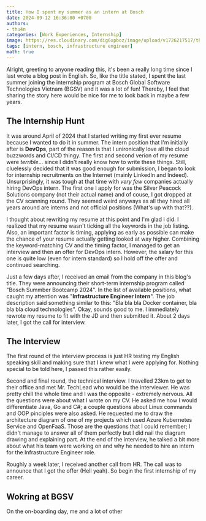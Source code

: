 ```yaml
---
title: How I spent my summer as an intern at Bosch
date: 2024-09-12 16:36:00 +0700
authors: 
- thu4n
categories: [Work Experiences, Internship]
image: https://res.cloudinary.com/dig6xpboz/image/upload/v1726217517/thu4nAtBosch_qrqxge.jpg
tags: [intern, bosch, infrastructure engineer]
math: true
---
```


Alright, greeting to anyone reading this, it's been a really long time since I last wrote a blog post in English. So, like the title stated, I spent the last summer joining the internship program at Bosch Global Software Technologies Vietnam (BGSV) and it was a lot of fun! Thereby, I feel that sharing the story here would be nice for me to look back in maybe a few years.

## The Internship Hunt


It was around April of 2024 that I started writing my first ever resume because I wanted to do it in summer. The intern position that I'm initially after is **DevOps**, part of the reason is that I unironically love all the cloud buzzwords and CI/CD thingy. The first and second verion of my resume were *terrible*... since I didn't really know how to write these things. Still, cluelessly decided that it was good enough for submission, I began to look for internship recruitments on the Internet (mainly LinkedIn and Indeed). Unsurprisingly, it was tough at that time with *very few* companies actually hiring DevOps intern. The first one I apply for was the Silver Peacock Solutions company (not their actual name) and of couse, I got dropped at the CV scanning round. They seemed weird anyways as all they hired all years around are interns and not official positions (What's up with that??).

I thought about rewriting my resume at this point and I'm glad I did. I realized that my resume wasn't ticking all the keywords in the job listing. Also, an important factor is timing, applying as early as possible can make the chance of your resume actually getting looked at way higher. Combining the keyword-matching CV and the timing factor, I managed to get an interview and then an offer for DevOps intern. However, the salary for this one is quite low (even for intern standard) so I hold off the offer and continued searching.

Just a few days after, I received an email from the company in this blog's title. They were announcing their short-term internship program called "Bosch Summber Bootcamp 2024". In the list of available positions, what caught my attention was "**Infrastructure Engineer Intern**". The job description said something similar to this: "Bla bla bla Docker container, bla bla bla cloud technologies". Okay, sounds good to me. I immediately rewrote my resume to fit with the JD and then submitted it. About 2 days later, I got the call for interview.

## The Interview

The first round of the interview process is just HR testing my English speaking skill and making sure that I knew what I were applying for. Nothing special to be told here, I passed this rather easily.

Second and final round, the technical interview. I travelled 23km to get to their office and met Mr. TechLead who would be the interviewer. He was pretty chill the whole time and I was the opposite - extremely nervous. All the questions were about what I wrote on my CV. He asked me how I would differentiate Java, Go and C#; a couple questions about Linux commands and OOP pinciples were also asked. He requested me to draw the architecture diagram of one of my projects which used Azure Kubernetes Service and OpenFaaS. Those are the questions that I could remember; I didn't manage to answer all of them perfectly but I did nail the diagram drawing and explaining part. At the end of the interview, he talked a bit more about what his team were working on and why he needed to hire an intern for the Infrastructure Engineer role.

Roughly a week later, I received another call from HR. The call was to announce that I got the offer (Hell yeah). So begin the first internship of my career.

## Wokring at BGSV

On the on-boarding day, me and a lot of other

